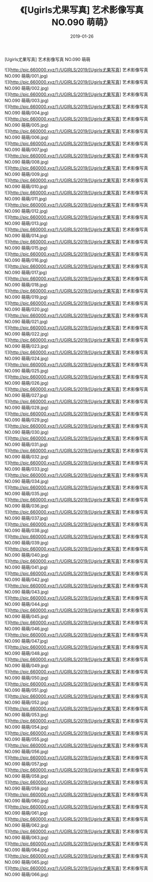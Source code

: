 ﻿---
layout: post
title:  《[Ugirls尤果写真] 艺术影像写真 NO.090 萌萌》
date:   2019-01-26
img: http://pic.660000.xyz/1:/UGIRLS/2019/[Ugirls尤果写真] 艺术影像写真 NO.090 萌萌/000.jpg
categories: [美女, 清纯, 唯美]
---

[Ugirls尤果写真] 艺术影像写真 NO.090 萌萌

 ![](http://pic.660000.xyz/1:/UGIRLS/2019/[Ugirls尤果写真] 艺术影像写真 NO.090 萌萌/001.jpg) <br>![](http://pic.660000.xyz/1:/UGIRLS/2019/[Ugirls尤果写真] 艺术影像写真 NO.090 萌萌/002.jpg) <br>![](http://pic.660000.xyz/1:/UGIRLS/2019/[Ugirls尤果写真] 艺术影像写真 NO.090 萌萌/003.jpg) <br>![](http://pic.660000.xyz/1:/UGIRLS/2019/[Ugirls尤果写真] 艺术影像写真 NO.090 萌萌/004.jpg) <br>![](http://pic.660000.xyz/1:/UGIRLS/2019/[Ugirls尤果写真] 艺术影像写真 NO.090 萌萌/005.jpg) <br>![](http://pic.660000.xyz/1:/UGIRLS/2019/[Ugirls尤果写真] 艺术影像写真 NO.090 萌萌/006.jpg) <br>![](http://pic.660000.xyz/1:/UGIRLS/2019/[Ugirls尤果写真] 艺术影像写真 NO.090 萌萌/007.jpg) <br>![](http://pic.660000.xyz/1:/UGIRLS/2019/[Ugirls尤果写真] 艺术影像写真 NO.090 萌萌/008.jpg) <br>![](http://pic.660000.xyz/1:/UGIRLS/2019/[Ugirls尤果写真] 艺术影像写真 NO.090 萌萌/009.jpg) <br>![](http://pic.660000.xyz/1:/UGIRLS/2019/[Ugirls尤果写真] 艺术影像写真 NO.090 萌萌/010.jpg) <br>![](http://pic.660000.xyz/1:/UGIRLS/2019/[Ugirls尤果写真] 艺术影像写真 NO.090 萌萌/011.jpg) <br>![](http://pic.660000.xyz/1:/UGIRLS/2019/[Ugirls尤果写真] 艺术影像写真 NO.090 萌萌/012.jpg) <br>![](http://pic.660000.xyz/1:/UGIRLS/2019/[Ugirls尤果写真] 艺术影像写真 NO.090 萌萌/013.jpg) <br>![](http://pic.660000.xyz/1:/UGIRLS/2019/[Ugirls尤果写真] 艺术影像写真 NO.090 萌萌/014.jpg) <br>![](http://pic.660000.xyz/1:/UGIRLS/2019/[Ugirls尤果写真] 艺术影像写真 NO.090 萌萌/015.jpg) <br>![](http://pic.660000.xyz/1:/UGIRLS/2019/[Ugirls尤果写真] 艺术影像写真 NO.090 萌萌/016.jpg) <br>![](http://pic.660000.xyz/1:/UGIRLS/2019/[Ugirls尤果写真] 艺术影像写真 NO.090 萌萌/017.jpg) <br>![](http://pic.660000.xyz/1:/UGIRLS/2019/[Ugirls尤果写真] 艺术影像写真 NO.090 萌萌/018.jpg) <br>![](http://pic.660000.xyz/1:/UGIRLS/2019/[Ugirls尤果写真] 艺术影像写真 NO.090 萌萌/019.jpg) <br>![](http://pic.660000.xyz/1:/UGIRLS/2019/[Ugirls尤果写真] 艺术影像写真 NO.090 萌萌/020.jpg) <br>![](http://pic.660000.xyz/1:/UGIRLS/2019/[Ugirls尤果写真] 艺术影像写真 NO.090 萌萌/021.jpg) <br>![](http://pic.660000.xyz/1:/UGIRLS/2019/[Ugirls尤果写真] 艺术影像写真 NO.090 萌萌/022.jpg) <br>![](http://pic.660000.xyz/1:/UGIRLS/2019/[Ugirls尤果写真] 艺术影像写真 NO.090 萌萌/023.jpg) <br>![](http://pic.660000.xyz/1:/UGIRLS/2019/[Ugirls尤果写真] 艺术影像写真 NO.090 萌萌/024.jpg) <br>![](http://pic.660000.xyz/1:/UGIRLS/2019/[Ugirls尤果写真] 艺术影像写真 NO.090 萌萌/025.jpg) <br>![](http://pic.660000.xyz/1:/UGIRLS/2019/[Ugirls尤果写真] 艺术影像写真 NO.090 萌萌/026.jpg) <br>![](http://pic.660000.xyz/1:/UGIRLS/2019/[Ugirls尤果写真] 艺术影像写真 NO.090 萌萌/027.jpg) <br>![](http://pic.660000.xyz/1:/UGIRLS/2019/[Ugirls尤果写真] 艺术影像写真 NO.090 萌萌/028.jpg) <br>![](http://pic.660000.xyz/1:/UGIRLS/2019/[Ugirls尤果写真] 艺术影像写真 NO.090 萌萌/029.jpg) <br>![](http://pic.660000.xyz/1:/UGIRLS/2019/[Ugirls尤果写真] 艺术影像写真 NO.090 萌萌/030.jpg) <br>![](http://pic.660000.xyz/1:/UGIRLS/2019/[Ugirls尤果写真] 艺术影像写真 NO.090 萌萌/031.jpg) <br>![](http://pic.660000.xyz/1:/UGIRLS/2019/[Ugirls尤果写真] 艺术影像写真 NO.090 萌萌/032.jpg) <br>![](http://pic.660000.xyz/1:/UGIRLS/2019/[Ugirls尤果写真] 艺术影像写真 NO.090 萌萌/033.jpg) <br>![](http://pic.660000.xyz/1:/UGIRLS/2019/[Ugirls尤果写真] 艺术影像写真 NO.090 萌萌/034.jpg) <br>![](http://pic.660000.xyz/1:/UGIRLS/2019/[Ugirls尤果写真] 艺术影像写真 NO.090 萌萌/035.jpg) <br>![](http://pic.660000.xyz/1:/UGIRLS/2019/[Ugirls尤果写真] 艺术影像写真 NO.090 萌萌/036.jpg) <br>![](http://pic.660000.xyz/1:/UGIRLS/2019/[Ugirls尤果写真] 艺术影像写真 NO.090 萌萌/037.jpg) <br>![](http://pic.660000.xyz/1:/UGIRLS/2019/[Ugirls尤果写真] 艺术影像写真 NO.090 萌萌/038.jpg) <br>![](http://pic.660000.xyz/1:/UGIRLS/2019/[Ugirls尤果写真] 艺术影像写真 NO.090 萌萌/039.jpg) <br>![](http://pic.660000.xyz/1:/UGIRLS/2019/[Ugirls尤果写真] 艺术影像写真 NO.090 萌萌/040.jpg) <br>![](http://pic.660000.xyz/1:/UGIRLS/2019/[Ugirls尤果写真] 艺术影像写真 NO.090 萌萌/041.jpg) <br>![](http://pic.660000.xyz/1:/UGIRLS/2019/[Ugirls尤果写真] 艺术影像写真 NO.090 萌萌/042.jpg) <br>![](http://pic.660000.xyz/1:/UGIRLS/2019/[Ugirls尤果写真] 艺术影像写真 NO.090 萌萌/043.jpg) <br>![](http://pic.660000.xyz/1:/UGIRLS/2019/[Ugirls尤果写真] 艺术影像写真 NO.090 萌萌/044.jpg) <br>![](http://pic.660000.xyz/1:/UGIRLS/2019/[Ugirls尤果写真] 艺术影像写真 NO.090 萌萌/045.jpg) <br>![](http://pic.660000.xyz/1:/UGIRLS/2019/[Ugirls尤果写真] 艺术影像写真 NO.090 萌萌/046.jpg) <br>![](http://pic.660000.xyz/1:/UGIRLS/2019/[Ugirls尤果写真] 艺术影像写真 NO.090 萌萌/047.jpg) <br>![](http://pic.660000.xyz/1:/UGIRLS/2019/[Ugirls尤果写真] 艺术影像写真 NO.090 萌萌/048.jpg) <br>![](http://pic.660000.xyz/1:/UGIRLS/2019/[Ugirls尤果写真] 艺术影像写真 NO.090 萌萌/049.jpg) <br>![](http://pic.660000.xyz/1:/UGIRLS/2019/[Ugirls尤果写真] 艺术影像写真 NO.090 萌萌/050.jpg) <br>![](http://pic.660000.xyz/1:/UGIRLS/2019/[Ugirls尤果写真] 艺术影像写真 NO.090 萌萌/051.jpg) <br>![](http://pic.660000.xyz/1:/UGIRLS/2019/[Ugirls尤果写真] 艺术影像写真 NO.090 萌萌/052.jpg) <br>![](http://pic.660000.xyz/1:/UGIRLS/2019/[Ugirls尤果写真] 艺术影像写真 NO.090 萌萌/053.jpg) <br>![](http://pic.660000.xyz/1:/UGIRLS/2019/[Ugirls尤果写真] 艺术影像写真 NO.090 萌萌/054.jpg) <br>![](http://pic.660000.xyz/1:/UGIRLS/2019/[Ugirls尤果写真] 艺术影像写真 NO.090 萌萌/055.jpg) <br>![](http://pic.660000.xyz/1:/UGIRLS/2019/[Ugirls尤果写真] 艺术影像写真 NO.090 萌萌/056.jpg) <br>![](http://pic.660000.xyz/1:/UGIRLS/2019/[Ugirls尤果写真] 艺术影像写真 NO.090 萌萌/057.jpg) <br>![](http://pic.660000.xyz/1:/UGIRLS/2019/[Ugirls尤果写真] 艺术影像写真 NO.090 萌萌/058.jpg) <br>![](http://pic.660000.xyz/1:/UGIRLS/2019/[Ugirls尤果写真] 艺术影像写真 NO.090 萌萌/059.jpg) <br>![](http://pic.660000.xyz/1:/UGIRLS/2019/[Ugirls尤果写真] 艺术影像写真 NO.090 萌萌/060.jpg) <br>![](http://pic.660000.xyz/1:/UGIRLS/2019/[Ugirls尤果写真] 艺术影像写真 NO.090 萌萌/061.jpg) <br>![](http://pic.660000.xyz/1:/UGIRLS/2019/[Ugirls尤果写真] 艺术影像写真 NO.090 萌萌/062.jpg) <br>![](http://pic.660000.xyz/1:/UGIRLS/2019/[Ugirls尤果写真] 艺术影像写真 NO.090 萌萌/063.jpg) <br>![](http://pic.660000.xyz/1:/UGIRLS/2019/[Ugirls尤果写真] 艺术影像写真 NO.090 萌萌/064.jpg) <br>![](http://pic.660000.xyz/1:/UGIRLS/2019/[Ugirls尤果写真] 艺术影像写真 NO.090 萌萌/065.jpg) <br>![](http://pic.660000.xyz/1:/UGIRLS/2019/[Ugirls尤果写真] 艺术影像写真 NO.090 萌萌/066.jpg) <br>